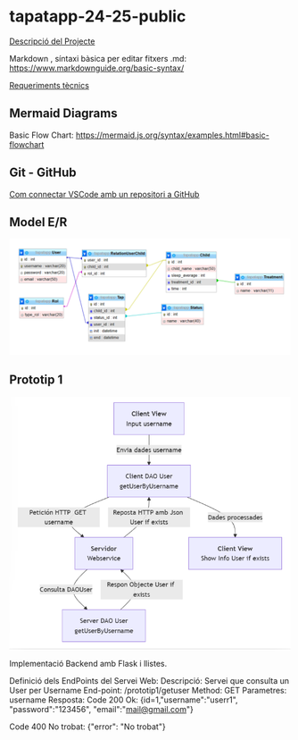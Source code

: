 # tapatapp-24-25-public

[Descripció del Projecte](descTapatApp.md) 

Markdown , síntaxi bàsica per editar fitxers .md:  https://www.markdownguide.org/basic-syntax/

[Requeriments tècnics](req-tecnic.md) 

## Mermaid Diagrams

Basic Flow Chart:  https://mermaid.js.org/syntax/examples.html#basic-flowchart

## Git - GitHub

[Com connectar VSCode amb un repositori a GitHub](github.md)

## Model E/R

 ![Model E/R](/BBDD/Model-E-R.png)

## Prototip 1

 ![Prototip1](/charts/diagramaPrototip1.png)

Implementació Backend amb Flask i llistes.

Definició dels EndPoints del Servei Web:
Descripció: Servei que consulta un User per Username
End-point: /prototip1/getuser
Method: GET
Parametres: username
Resposta:
Code 200 Ok: {id=1,"username":"userr1", "password":"123456", "email":"mail@gmail.com"} 

Code 400 No trobat: {"error": "No trobat"}

